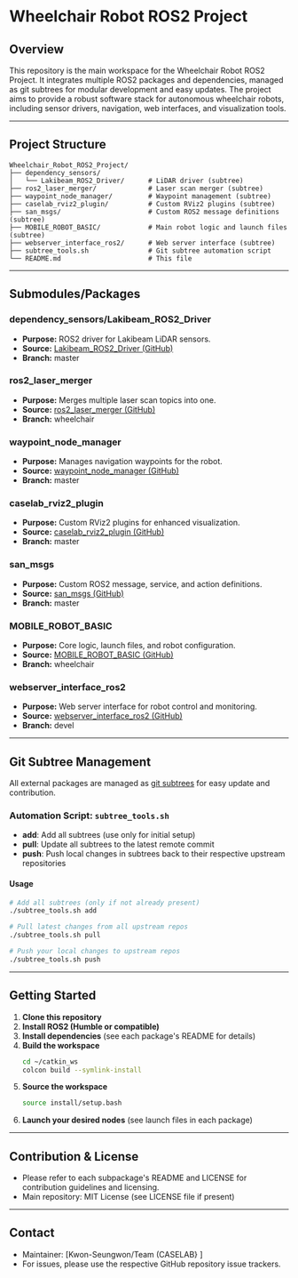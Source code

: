 # Wheelchair Robot ROS2 Project

## Overview

This repository is the main workspace for the Wheelchair Robot ROS2 Project. It integrates multiple ROS2 packages and dependencies, managed as git subtrees for modular development and easy updates. The project aims to provide a robust software stack for autonomous wheelchair robots, including sensor drivers, navigation, web interfaces, and visualization tools.

---

## Project Structure

```
Wheelchair_Robot_ROS2_Project/
├── dependency_sensors/
│   └── Lakibeam_ROS2_Driver/      # LiDAR driver (subtree)
├── ros2_laser_merger/             # Laser scan merger (subtree)
├── waypoint_node_manager/         # Waypoint management (subtree)
├── caselab_rviz2_plugin/          # Custom RViz2 plugins (subtree)
├── san_msgs/                      # Custom ROS2 message definitions (subtree)
├── MOBILE_ROBOT_BASIC/            # Main robot logic and launch files (subtree)
├── webserver_interface_ros2/      # Web server interface (subtree)
├── subtree_tools.sh               # Git subtree automation script
└── README.md                      # This file
```

---

## Submodules/Packages

### dependency_sensors/Lakibeam_ROS2_Driver
- **Purpose:** ROS2 driver for Lakibeam LiDAR sensors.
- **Source:** [Lakibeam_ROS2_Driver (GitHub)](https://github.com/Kwon-SeungWon/Lakibeam_ROS2_Driver.git)
- **Branch:** master

### ros2_laser_merger
- **Purpose:** Merges multiple laser scan topics into one.
- **Source:** [ros2_laser_merger (GitHub)](https://github.com/Kwon-SeungWon/ros2_laser_merger.git)
- **Branch:** wheelchair

### waypoint_node_manager
- **Purpose:** Manages navigation waypoints for the robot.
- **Source:** [waypoint_node_manager (GitHub)](https://github.com/Kwon-SeungWon/waypoint_node_manager.git)
- **Branch:** master

### caselab_rviz2_plugin
- **Purpose:** Custom RViz2 plugins for enhanced visualization.
- **Source:** [caselab_rviz2_plugin (GitHub)](https://github.com/cnr-lab/caselab_rviz2_plugin.git)
- **Branch:** master

### san_msgs
- **Purpose:** Custom ROS2 message, service, and action definitions.
- **Source:** [san_msgs (GitHub)](https://github.com/Kwon-SeungWon/san_msgs.git)
- **Branch:** master

### MOBILE_ROBOT_BASIC
- **Purpose:** Core logic, launch files, and robot configuration.
- **Source:** [MOBILE_ROBOT_BASIC (GitHub)](https://github.com/raisewise0211/MOBILE_ROBOT_BASIC.git)
- **Branch:** wheelchair

### webserver_interface_ros2
- **Purpose:** Web server interface for robot control and monitoring.
- **Source:** [webserver_interface_ros2 (GitHub)](https://github.com/cnr-lab/webserver_interface_ros2.git)
- **Branch:** devel

---

## Git Subtree Management

All external packages are managed as [git subtrees](https://www.atlassian.com/git/tutorials/git-subtree) for easy update and contribution.

### Automation Script: `subtree_tools.sh`

- **add**: Add all subtrees (use only for initial setup)
- **pull**: Update all subtrees to the latest remote commit
- **push**: Push local changes in subtrees back to their respective upstream repositories

#### Usage
```bash
# Add all subtrees (only if not already present)
./subtree_tools.sh add

# Pull latest changes from all upstream repos
./subtree_tools.sh pull

# Push your local changes to upstream repos
./subtree_tools.sh push
```

---

## Getting Started

1. **Clone this repository**
2. **Install ROS2 (Humble or compatible)**
3. **Install dependencies** (see each package's README for details)
4. **Build the workspace**
   ```bash
   cd ~/catkin_ws
   colcon build --symlink-install
   ```
5. **Source the workspace**
   ```bash
   source install/setup.bash
   ```
6. **Launch your desired nodes** (see launch files in each package)

---

## Contribution & License
- Please refer to each subpackage's README and LICENSE for contribution guidelines and licensing.
- Main repository: MIT License (see LICENSE file if present)

---

## Contact
- Maintainer: [Kwon-Seungwon/Team (CASELAB} ]
- For issues, please use the respective GitHub repository issue trackers. 
